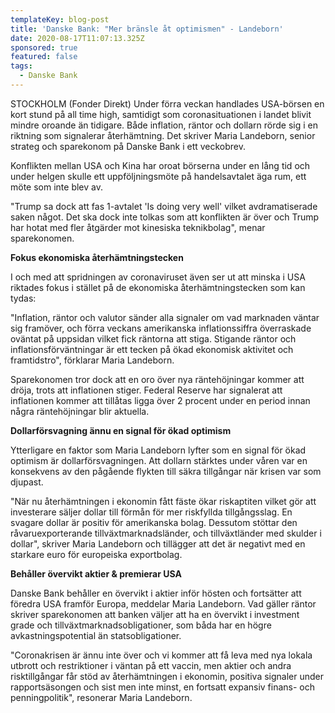 ```yaml
---
templateKey: blog-post
title: 'Danske Bank: "Mer bränsle åt optimismen" - Landeborn'
date: 2020-08-17T11:07:13.325Z
sponsored: true
featured: false
tags:
  - Danske Bank
---
```

STOCKHOLM (Fonder Direkt) Under förra veckan handlades USA-börsen en kort stund på all time high, samtidigt som coronasituationen i landet blivit mindre oroande än tidigare. Både inflation, räntor och dollarn rörde sig i en riktning som signalerar återhämtning. Det skriver Maria Landeborn, senior strateg och sparekonom på Danske Bank i ett veckobrev.

Konflikten mellan USA och Kina har oroat börserna under en lång tid och under helgen skulle ett uppföljningsmöte på handelsavtalet äga rum, ett möte som inte blev av.

"Trump sa dock att fas 1-avtalet 'Is doing very well' vilket avdramatiserade saken något. Det ska dock inte tolkas som att konflikten är över och Trump har hotat med fler åtgärder mot kinesiska teknikbolag", menar sparekonomen.

**Fokus ekonomiska återhämtningstecken**

I och med att spridningen av coronaviruset även ser ut att minska i USA riktades fokus i stället på de ekonomiska återhämtningstecken som kan tydas:

"Inflation, räntor och valutor sänder alla signaler om vad marknaden väntar sig framöver, och förra veckans amerikanska inflationssiffra överraskade oväntat på uppsidan vilket fick räntorna att stiga. Stigande räntor och inflationsförväntningar är ett tecken på ökad ekonomisk aktivitet och framtidstro", förklarar Maria Landeborn.

Sparekonomen tror dock att en oro över nya räntehöjningar kommer att dröja, trots att inflationen stiger. Federal Reserve har signalerat att inflationen kommer att tillåtas ligga över 2 procent under en period innan några räntehöjningar blir aktuella.

**Dollarförsvagning ännu en signal för ökad optimism**

Ytterligare en faktor som Maria Landeborn lyfter som en signal för ökad optimism är dollarförsvagningen. Att dollarn stärktes under våren var en konsekvens av den pågående flykten till säkra tillgångar när krisen var som djupast.

"När nu återhämtningen i ekonomin fått fäste ökar riskaptiten vilket gör att investerare säljer dollar till förmån för mer riskfyllda tillgångsslag. En svagare dollar är positiv för amerikanska bolag. Dessutom stöttar den råvaruexporterande tillväxtmarknadsländer, och tillväxtländer med skulder i dollar", skriver Maria Landeborn och tillägger att det är negativt med en starkare euro för europeiska exportbolag.

**Behåller övervikt aktier & premierar USA**

Danske Bank behåller en övervikt i aktier inför hösten och fortsätter att föredra USA framför Europa, meddelar Maria Landeborn. Vad gäller räntor skriver sparekonomen att banken väljer att ha en övervikt i investment grade och tillväxtmarknadsobligationer, som båda har en högre avkastningspotential än statsobligationer.

"Coronakrisen är ännu inte över och vi kommer att få leva med nya lokala utbrott och restriktioner i väntan på ett vaccin, men aktier och andra risktillgångar får stöd av återhämtningen i ekonomin, positiva signaler under rapportsäsongen och sist men inte minst, en fortsatt expansiv finans- och penningpolitik", resonerar Maria Landeborn.